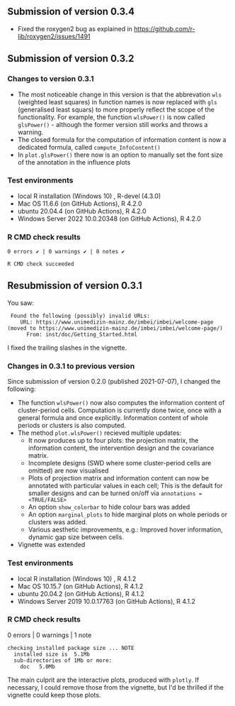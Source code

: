 ## Submission of version 0.3.4 

* Fixed the roxygen2 bug as explained in https://github.com/r-lib/roxygen2/issues/1491 


## Submission of version 0.3.2

### Changes to version 0.3.1 

* The most noticeable change in this version is that the abbrevation `wls` 
(weighted least squares) in function names is now replaced with `gls`
(generalised least squars) to more properly reflect the scope of the functionality.
For example, the function `wlsPower()` is now called `glsPower()` - although the
former version still works and throws a warning. 
* The closed formula for the computation of information content is now a dedicated formula, 
called `compute_InfoContent()` 
* In `plot.glsPower()` there now is an option to manually set the font size of the
annotation in the influence plots


### Test environments

* local R installation (Windows 10) , R-devel (4.3.0)
* Mac OS 11.6.6 (on GitHub Actions), R 4.2.0
* ubuntu 20.04.4 (on GitHub Actions), R 4.2.0
* Windows Server 2022 10.0.20348 (on GitHub Actions), R 4.2.0

### R CMD check results

```
0 errors ✔ | 0 warnings ✔ | 0 notes ✔

R CMD check succeeded
```



## Resubmission of version 0.3.1

You saw:
```
 Found the following (possibly) invalid URLs:
    URL: https://www.unimedizin-mainz.de/imbei/imbei/welcome-page (moved to https://www.unimedizin-mainz.de/imbei/imbei/welcome-page/)
      From: inst/doc/Getting_Started.html 
```

I fixed the trailing slashes in the vignette. 

### Changes in 0.3.1 to previous version

Since submission of version 0.2.0 (published 2021-07-07), I changed the following:

* The function `wlsPower()` now also computes the information content of 
cluster-period cells. Computation is currently done twice, once with a general formula
and once explicitly. Information content of whole periods or clusters is also computed.
* The method `plot.wlsPower()` recieved multiple updates:
  * It now produces up to four plots: the projection matrix, 
  the information content, the intervention design and the covariance matrix.
  * Incomplete designs (SWD where some cluster-period cells are omitted) are now visualised
  * Plots of projection matrix and information content can now be annotated with particular values in each cell;
  This is the default for smaller designs and can be turned on/off via `annotations = <TRUE/FALSE>`
  * An option `show_colorbar` to hide colour bars was added
  * An option `marginal_plots` to hide marginal plots on whole periods or clusters was added.
  * Various aesthetic improvements, e.g.: Improved hover information, dynamic gap size between cells.
* Vignette was extended

### Test environments

* local R installation (Windows 10) , R 4.1.2
* Mac OS 10.15.7 (on GitHub Actions), R 4.1.2
* ubuntu 20.04.2 (on GitHub Actions), R 4.1.2
* Windows Server 2019 10.0.17763 (on GitHub Actions), R 4.1.2

### R CMD check results

0 errors | 0 warnings | 1 note

```
checking installed package size ... NOTE
  installed size is  5.1Mb
  sub-directories of 1Mb or more:
    doc   5.0Mb
```
The main culprit are the interactive plots, produced with `plotly`. If necessary, I
could remove those from the vignette, but I'd be thrilled if the vignette could keep those plots. 

